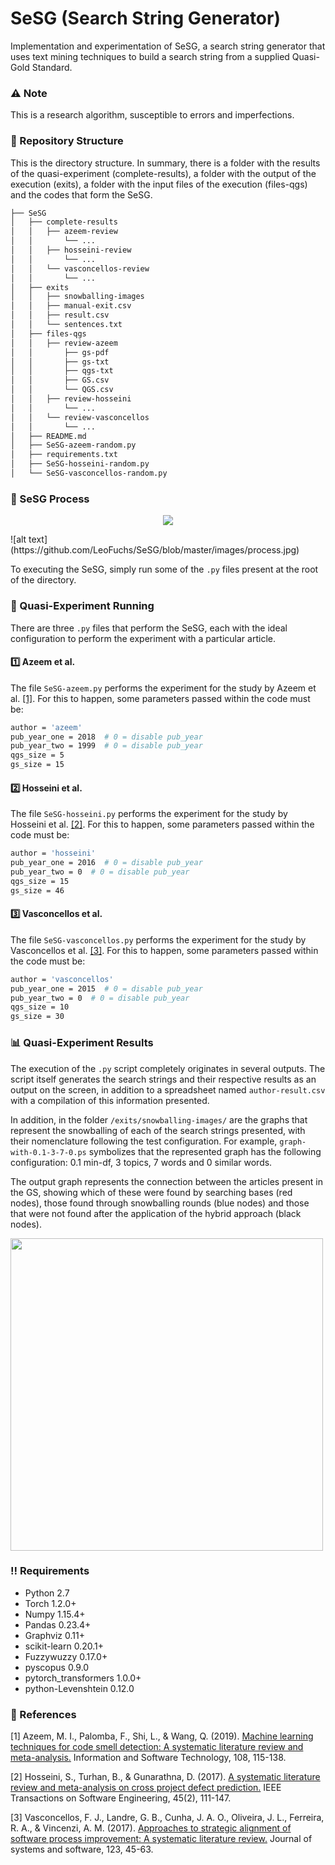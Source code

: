 # SeSG (Search String Generator)

Implementation and experimentation of SeSG, a search string generator that uses text mining techniques to build a search string from a supplied Quasi-Gold Standard.

### :warning: Note

This is a research algorithm, susceptible to errors and imperfections.

### :file_folder: Repository Structure
This is the directory structure. In summary, there is a folder with the results of the quasi-experiment (complete-results), a folder with the output of the execution (exits), a folder with the input files of the execution (files-qgs) and the codes that form the SeSG.

```bash
├── SeSG
│   ├── complete-results
│   │   ├── azeem-review
│   │       └── ...
│   │   ├── hosseini-review
│   │       └── ...
│   │   └── vasconcellos-review
│   │       └── ...
│   ├── exits
│   │   ├── snowballing-images
│   │   ├── manual-exit.csv
│   │   ├── result.csv
│   │   └── sentences.txt
│   ├── files-qgs
│   │   ├── review-azeem
│   │       ├── gs-pdf
│   │       ├── gs-txt
│   │       ├── qgs-txt
│   │       ├── GS.csv
│   │       └── QGS.csv
│   │   ├── review-hosseini
│   │       └── ...
│   │   └── review-vasconcellos
│   │       └── ...
│   ├── README.md
│   ├── SeSG-azeem-random.py
│   ├── requirements.txt
│   ├── SeSG-hosseini-random.py
│   └── SeSG-vasconcellos-random.py

```

### :rocket: SeSG Process

<p align="center">  <img align="center" src="https://github.com/LeoFuchs/SeSG/blob/master/images/process.jpg">
</p>
![alt text](https://github.com/LeoFuchs/SeSG/blob/master/images/process.jpg)

To executing the SeSG, simply run some of the `.py` files present at the root of the directory.

###  :runner: Quasi-Experiment Running

There are three `.py` files that perform the SeSG, each with the ideal configuration to perform the experiment with a particular article.

####  :one: Azeem et al.

The file `SeSG-azeem.py` performs the experiment for the study by Azeem et al. [[1]](#1). For this to happen, some parameters passed within the code must be:

```bash
author = 'azeem'
pub_year_one = 2018  # 0 = disable pub_year
pub_year_two = 1999  # 0 = disable pub_year
qgs_size = 5
gs_size = 15
```

####  :two: Hosseini et al.

The file `SeSG-hosseini.py` performs the experiment for the study by Hosseini et al. [[2]](#2). For this to happen, some parameters passed within the code must be:

```bash
author = 'hosseini'
pub_year_one = 2016  # 0 = disable pub_year
pub_year_two = 0  # 0 = disable pub_year
qgs_size = 15
gs_size = 46
```

####  :three: Vasconcellos et al.

The file `SeSG-vasconcellos.py` performs the experiment for the study by Vasconcellos et al. [[3]](#3). For this to happen, some parameters passed within the code must be:

```bash
author = 'vasconcellos'
pub_year_one = 2015  # 0 = disable pub_year
pub_year_two = 0  # 0 = disable pub_year
qgs_size = 10
gs_size = 30
```

###  :bar_chart: Quasi-Experiment Results

The execution of the `.py` script completely originates in several outputs. The script itself generates the search strings and their respective results as an output on the screen, in addition to a spreadsheet named `author-result.csv` with a compilation of this information presented. 

In addition, in the folder `/exits/snowballing-images/` are the graphs that represent the snowballing of each of the search strings presented, with their nomenclature following the test configuration. For example, `graph-with-0.1-3-7-0.ps` symbolizes that the represented graph has the following configuration: 0.1 min-df, 3 topics, 7 words and 0 similar words.

The output graph represents the connection between the articles present in the GS, showing which of these were found by searching bases (red nodes), those found through snowballing rounds (blue nodes) and those that were not found after the application of the hybrid approach (black nodes).

<img src="https://github.com/LeoFuchs/SeSG/blob/master/images/snowballing-output.png" width="500">

###   :bangbang: Requirements
* Python 2.7
* Torch 1.2.0+
* Numpy 1.15.4+
* Pandas 0.23.4+
* Graphviz 0.11+
* scikit-learn 0.20.1+
* Fuzzywuzzy 0.17.0+
* pyscopus 0.9.0
* pytorch_transformers 1.0.0+
* python-Levenshtein 0.12.0

### :page_facing_up: References
<a id="1">[1]</a> Azeem, M. I., Palomba, F., Shi, L., & Wang, Q. (2019). [Machine learning techniques for code smell detection: A systematic literature review and meta-analysis.](https://www.sciencedirect.com/science/article/abs/pii/S0950584918302623) Information and Software Technology, 108, 115-138.

<a id="2">[2]</a> Hosseini, S., Turhan, B., & Gunarathna, D. (2017). [A systematic literature review and meta-analysis on cross project defect prediction.](https://ieeexplore.ieee.org/abstract/document/8097045/) IEEE Transactions on Software Engineering, 45(2), 111-147.

<a id="3">[3]</a> Vasconcellos, F. J., Landre, G. B., Cunha, J. A. O., Oliveira, J. L., Ferreira, R. A., & Vincenzi, A. M. (2017). [Approaches to strategic alignment of software process improvement: A systematic literature review.](https://www.sciencedirect.com/science/article/pii/S0164121216301893) Journal of systems and software, 123, 45-63.
